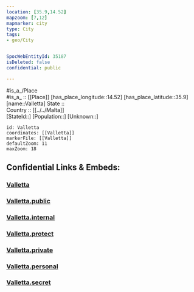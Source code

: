```yaml
---
location: [35.9,14.52] 
mapzoom: [7,12] 
mapmarker: city 
type: City
tags:
- geo/City


SpocWebEntityId: 35187
isDeleted: false
confidential: public

---
```

#is_a_/Place  
#is_a_ :: [[Place]] 
[has_place_longitude::14.52] 
[has_place_latitude::35.9] 
[name::Valletta] 
State ::  
Country :: [[../../Malta]]  
[StateId::] 
[Population::] 
[Unknown::] 


```leaflet
id: Valletta
coordinates: [[Valletta]] 
markerFile: [[Valletta]] 
defaultZoom: 11 
maxZoom: 18
```


## Confidential Links & Embeds: 

### [Valletta](/_Standards/Earth/Continent/Europe/Europe~South/Malta/City/Valletta.md) 

### [Valletta.public](/_public/Earth/Continent/Europe/Europe~South/Malta/City/Valletta.public.md) 

### [Valletta.internal](/_internal/Earth/Continent/Europe/Europe~South/Malta/City/Valletta.internal.md) 

### [Valletta.protect](/_protect/Earth/Continent/Europe/Europe~South/Malta/City/Valletta.protect.md) 

### [Valletta.private](/_private/Earth/Continent/Europe/Europe~South/Malta/City/Valletta.private.md) 

### [Valletta.personal](/_personal/Earth/Continent/Europe/Europe~South/Malta/City/Valletta.personal.md) 

### [Valletta.secret](/_secret/Earth/Continent/Europe/Europe~South/Malta/City/Valletta.secret.md)

